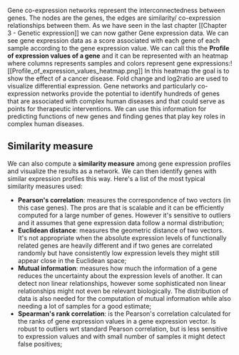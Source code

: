 Gene co-expression networks represent the interconnectedness between genes. The nodes are the genes, the edges are similarity/ co-expression relationships between them.
As we have seen in the last chapter [[Chapter 3 - Genetic expression]] we can now gather Gene expression data. We can see gene expression data as a score associated with each gene of each sample according to the gene expression value. We can call this the **Profile of expression values of a gene** and it can be represented with an heatmap where columns represents samples and colors represent gene expressions:![[Profile_of_expression_values_heatmap.png]]
In this heatmap the goal is to show the effect of a cancer disease. Fold change and log2ratio are used to visualize differential expression.
Gene networks and particularly co-expression networks provide the potential to identify hundreds of genes that are associated with complex human diseases and that could serve as points for therapeutic interventions. We can use this information for predicting functions of new genes and finding genes that play key roles in complex human diseases.  
## Similarity measure
We can also compute a **similarity measure** among gene expression profiles and visualize the results as a network. We can then identify genes with similar expression profiles this way.
Here's a list of the most typical similarity measures used:
- **Pearson's correlation**: measures the correspondence of two vectors (in this case genes). The pros are that is scalable and it can be efficiently computed for a large number of genes. However it's sensitive to outliers and it assumes that gene expression data follow a normal distribution;
- **Euclidean distance**: measures the geometric distance of two vectors. It's not appropriate when the absolute expression levels of functionally related genes are heavily different and if two genes are correlated randomly but have consistently low expression levels they might still appear close in the Euclidean space;
- **Mutual information**: measures how much the information of a gene reduces the uncertainty about the expression levels of another. It can detect non linear relationships, however some sophisticated non linear relationships might not even be relevant biologically. The distribution of data is also needed for the computation of mutual information while also needing a lot of samples for a good estimate;
- **Spearman's rank correlation**: is the Pearson's correlation calculated for the ranks of gene expression values in a gene expression vector. Is robust to outliers wrt standard Pearson correlation, but is less sensitive to expression values and with small number of samples it might detect false positives;
